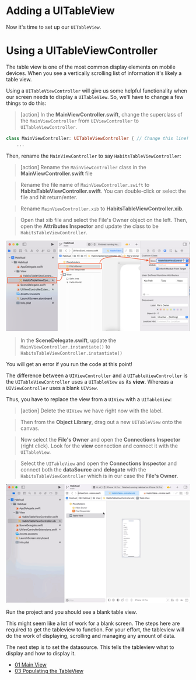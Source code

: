 # Adding a UITableView

Now it's time to set up our `UITableView`.

# Using a UITableViewController

The table view is one of the most common display elements on mobile devices. When you see a vertically scrolling list of information it's likely a table view. 

Using a `UITableViewController` will give us some helpful functionality when our screen needs to display a `UITableView`. So, we'll have to change a few things to do this:

> [action]
> In the **MainViewController.swift**, change the superclass of the `MainViewController` from `UIViewController` to `UITableViewController`.

```swift
class MainViewController: UITableViewController { // Change this line! 
	...
```

Then, rename the `MainViewController` to say `HabitsTableViewController`:

> [action]
> Rename the `MainViewController` class in the **MainViewController.swift** file 

> Rename the file name of `MainViewController.swift` to **HabitsTableViewController.swift**. You can double-click or select the file and hit return/enter.

> Rename `MainViewController.xib` to **HabitsTableViewController.xib**. 

> Open that xib file and select the File's Owner object on the left. Then, open the **Attributes Inspector** and update the class to be `HabitsTableViewController`.

![files owner](./assets/files-owner.png)

> In the **SceneDelegate.swift**, update the `MainViewController.instantiate()` to `HabitsTableViewController.instantiate()`

You will get an error if you run the code at this point! 

The difference between a `UIViewController` and a `UITableViewController` is the `UITableViewController` uses a `UITableView` as its **view**. Whereas a `UIViewController` uses a blank `UIView`.

Thus, you have to replace the view from a `UIView` with a `UITableView`:

> [action]
> Delete the `UIView` we have right now with the label.

> Then from the **Object Library**, drag out a new `UITableView` onto the canvas.

> Now select the **File's Owner** and open the **Connections Inspector** (right click). Look for the **view** connection and connect it with the `UITableView`.

> Select the `UITableView` and open the **Connections Inspector** and connect both the **dataSource** and **delegate** with the `HabitsTableViewController` which is in our case the **File's Owner**.

![tableview setup](./assets/tableview-setup.gif)

Run the project and you should see a blank table view. 

This might seem like a lot of work for a blank screen. The steps here are required to get the tableview to function. For your effort, the tableview will do the work of displaying, scrolling and managing any amount of data. 

The next step is to set the datasource. This tells the tableview what to display and how to display it. 

- [01 Main View](../01-Main-View/)
- [03 Populating the TableView](../03-Populating-the-Table-View/)
